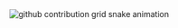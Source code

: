 <picture>
  <source media="(prefers-color-scheme: dark)" srcset="https://raw.githubusercontent.com/USERNAME/REPO/output/github-contribution-grid-snake-dark.svg" />
  <source media="(prefers-color-scheme: light)" srcset="https://raw.githubusercontent.com/USERNAME/REPO/output/github-contribution-grid-snake.svg" />
  <img alt="github contribution grid snake animation" src="https://raw.githubusercontent.com/USERNAME/REPO/output/github-contribution-grid-snake.svg" />
</picture>
